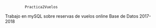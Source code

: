              Practica2Vuelos
Trabajo en mySQL sobre reservas de vuelos online
Base de Datos 2017-2018
